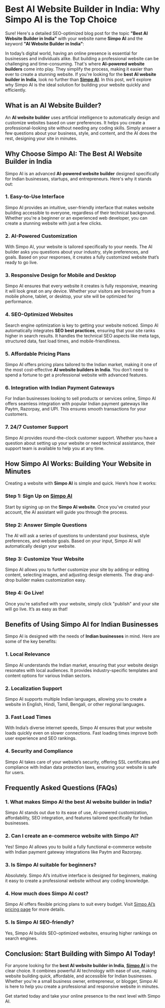 # Best AI Website Builder in India: Why Simpo AI is the Top Choice
Sure! Here's a detailed SEO-optimized blog post for the topic **"Best AI Website Builder in India"** with your website name **Simpo AI** and the keyword **"AI Website Builder in India"**:

In today’s digital world, having an online presence is essential for businesses and individuals alike. But building a professional website can be challenging and time-consuming. That's where **AI-powered website builders** come into play. They simplify the process, making it easier than ever to create a stunning website. If you're looking for the **best AI website builder in India**, look no further than **[Simpo AI](https://simpo.ai/)**. In this post, we’ll explore why Simpo AI is the ideal solution for building your website quickly and efficiently.

## What is an AI Website Builder?

An **AI website builder** uses artificial intelligence to automatically design and customize websites based on user preferences. It helps you create a professional-looking site without needing any coding skills. Simply answer a few questions about your business, style, and content, and the AI does the rest, designing your site in minutes.

## Why Choose Simpo AI: The Best AI Website Builder in India

Simpo AI is an advanced **AI-powered website builder** designed specifically for Indian businesses, startups, and entrepreneurs. Here's why it stands out:

### 1. **Easy-to-Use Interface**

Simpo AI provides an intuitive, user-friendly interface that makes website building accessible to everyone, regardless of their technical background. Whether you're a beginner or an experienced web developer, you can create a stunning website with just a few clicks.

### 2. **AI-Powered Customization**

With Simpo AI, your website is tailored specifically to your needs. The AI builder asks you questions about your industry, style preferences, and goals. Based on your responses, it creates a fully customized website that’s ready to go live.

### 3. **Responsive Design for Mobile and Desktop**

Simpo AI ensures that every website it creates is fully responsive, meaning it will look great on any device. Whether your visitors are browsing from a mobile phone, tablet, or desktop, your site will be optimized for performance.

### 4. **SEO-Optimized Websites**

Search engine optimization is key to getting your website noticed. Simpo AI automatically integrates **SEO best practices**, ensuring that your site ranks higher in search results. It handles the technical SEO aspects like meta tags, structured data, fast load times, and mobile-friendliness.

### 5. **Affordable Pricing Plans**

Simpo AI offers pricing plans tailored to the Indian market, making it one of the most cost-effective **AI website builders in India**. You don’t need to spend a fortune to get a professional website with advanced features.

### 6. **Integration with Indian Payment Gateways**

For Indian businesses looking to sell products or services online, Simpo AI offers seamless integration with popular Indian payment gateways like Paytm, Razorpay, and UPI. This ensures smooth transactions for your customers.

### 7. **24/7 Customer Support**

Simpo AI provides round-the-clock customer support. Whether you have a question about setting up your website or need technical assistance, their support team is available to help you at any time.

## How Simpo AI Works: Building Your Website in Minutes

Creating a website with **Simpo AI** is simple and quick. Here’s how it works:

### Step 1: Sign Up on [Simpo AI](https://simpo.ai/)
Start by signing up on the **Simpo AI website**. Once you’ve created your account, the AI assistant will guide you through the process.

### Step 2: Answer Simple Questions
The AI will ask a series of questions to understand your business, style preferences, and website goals. Based on your input, Simpo AI will automatically design your website.

### Step 3: Customize Your Website
Simpo AI allows you to further customize your site by adding or editing content, selecting images, and adjusting design elements. The drag-and-drop builder makes customization easy.

### Step 4: Go Live!
Once you’re satisfied with your website, simply click "publish" and your site will go live. It’s as easy as that!

## Benefits of Using Simpo AI for Indian Businesses

Simpo AI is designed with the needs of **Indian businesses** in mind. Here are some of the key benefits:

### 1. **Local Relevance**
Simpo AI understands the Indian market, ensuring that your website design resonates with local audiences. It provides industry-specific templates and content options for various Indian sectors.

### 2. **Localization Support**
Simpo AI supports multiple Indian languages, allowing you to create a website in English, Hindi, Tamil, Bengali, or other regional languages.

### 3. **Fast Load Times**
With India’s diverse internet speeds, Simpo AI ensures that your website loads quickly even on slower connections. Fast loading times improve both user experience and SEO rankings.

### 4. **Security and Compliance**
Simpo AI takes care of your website’s security, offering SSL certificates and compliance with Indian data protection laws, ensuring your website is safe for users.

## Frequently Asked Questions (FAQs)

### 1. **What makes Simpo AI the best AI website builder in India?**
Simpo AI stands out due to its ease of use, AI-powered customization, affordability, SEO integration, and features tailored specifically for Indian businesses.

### 2. **Can I create an e-commerce website with Simpo AI?**
Yes! Simpo AI allows you to build a fully functional e-commerce website with Indian payment gateway integrations like Paytm and Razorpay.

### 3. **Is Simpo AI suitable for beginners?**
Absolutely. Simpo AI’s intuitive interface is designed for beginners, making it easy to create a professional website without any coding knowledge.

### 4. **How much does Simpo AI cost?**
Simpo AI offers flexible pricing plans to suit every budget. Visit [Simpo AI’s pricing page](https://simpo.ai/) for more details.

### 5. **Is Simpo AI SEO-friendly?**
Yes, Simpo AI builds SEO-optimized websites, ensuring higher rankings on search engines.

## Conclusion: Start Building with Simpo AI Today!

For anyone looking for the **best AI website builder in India**, **[Simpo AI](https://simpo.ai/)** is the clear choice. It combines powerful AI technology with ease of use, making website building quick, affordable, and accessible for Indian businesses. Whether you're a small business owner, entrepreneur, or blogger, Simpo AI is here to help you create a professional and responsive website in minutes.

Get started today and take your online presence to the next level with Simpo AI.
